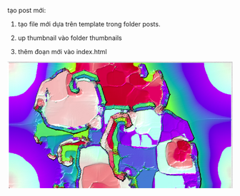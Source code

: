tạo post mới:
1. tạo file mới dựa trên template trong folder posts.


2. up thumbnail vào folder thumbnails
3. thêm đoạn mới vào index.html
<a href="posts/second-shader.html" class="thumbnail">
    <img src="thumbnails/second-shader.jpg" alt="Second Shader Thumbnail">
</a>

